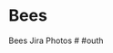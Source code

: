 # Bees
Bees Jira
Photos
<ignored text> <BEE-123> <ignored text> #<COMMAND> <optional COMMAND_ARGUMENTS>
  #outh

